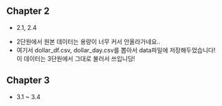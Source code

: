 ## Chapter 2
- 2.1, 2.4
* 2단원에서 원본 데이터는 용량이 너무 커서 안올라가네요.. 
* 여기서 dollar_df.csv, dollar_day.csv를 뽑아서 data파일에 저장해두었습니다! 이 데이터는 3단원에서 그대로 불러서 쓰입니당!

## Chapter 3
- 3.1 ~ 3.4
